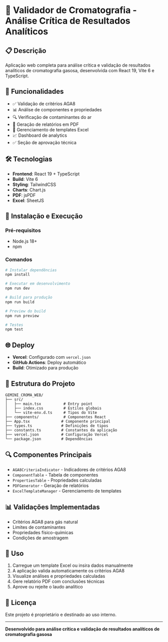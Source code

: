 # 🧪 Validador de Cromatografia - Análise Crítica de Resultados Analíticos

## 📋 Descrição
Aplicação web completa para análise crítica e validação de resultados analíticos de cromatografia gasosa, desenvolvida com React 19, Vite 6 e TypeScript.

## 🚀 Funcionalidades
- ✅ Validação de critérios AGA8 
- 📊 Análise de componentes e propriedades
- 🔍 Verificação de contaminantes do ar
- 📝 Geração de relatórios em PDF
- 💾 Gerenciamento de templates Excel
- 📈 Dashboard de analytics
- ✅ Seção de aprovação técnica

## 🛠️ Tecnologias
- **Frontend**: React 19 + TypeScript
- **Build**: Vite 6
- **Styling**: TailwindCSS
- **Charts**: Chart.js
- **PDF**: jsPDF
- **Excel**: SheetJS

## 🔧 Instalação e Execução

### Pré-requisitos
- Node.js 18+
- npm

### Comandos
```bash
# Instalar dependências
npm install

# Executar em desenvolvimento
npm run dev

# Build para produção
npm run build

# Preview do build
npm run preview

# Testes
npm test
```

## 🌐 Deploy
- **Vercel**: Configurado com `vercel.json`
- **GitHub Actions**: Deploy automático
- **Build**: Otimizado para produção

## 📁 Estrutura do Projeto
```
GEMINI_CROMA_WEB/
├── src/
│   ├── main.tsx          # Entry point
│   ├── index.css         # Estilos globais
│   └── vite-env.d.ts     # Tipos do Vite
├── components/           # Componentes React
├── App.tsx              # Componente principal
├── types.ts             # Definições de tipos
├── constants.ts         # Constantes da aplicação
├── vercel.json          # Configuração Vercel
└── package.json         # Dependências

```

## 🔍 Componentes Principais
- `AGA8CriteriaIndicator` - Indicadores de critérios AGA8
- `ComponentTable` - Tabela de componentes
- `PropertiesTable` - Propriedades calculadas
- `PDFGenerator` - Geração de relatórios
- `ExcelTemplateManager` - Gerenciamento de templates

## 📊 Validações Implementadas
- Critérios AGA8 para gás natural
- Limites de contaminantes
- Propriedades físico-químicas
- Condições de amostragem

## 🎯 Uso
1. Carregue um template Excel ou insira dados manualmente
2. A aplicação valida automaticamente os critérios AGA8
3. Visualize análises e propriedades calculadas
4. Gere relatório PDF com conclusões técnicas
5. Aprove ou rejeite o laudo analítico

## 📝 Licença
Este projeto é proprietário e destinado ao uso interno.

---
**Desenvolvido para análise crítica e validação de resultados analíticos de cromatografia gasosa**
